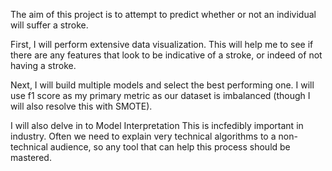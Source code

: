 The aim of this project is to attempt to predict whether or not an individual will suffer a stroke.

First, I will perform extensive data visualization. This will help me to see if there are any features that look to be indicative of a stroke, or indeed of not having a stroke.

Next, I will build multiple models and select the best performing one. I will use f1 score as my primary metric as our dataset is imbalanced (though I will also resolve this with SMOTE).

I will also delve in to Model Interpretation This is incfedibly important in industry. Often we need to explain very technical algorithms to a non-technical audience, so any tool that can help this process should be mastered.


